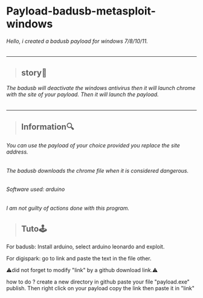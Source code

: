 # Payload-badusb-metasploit-windows #
###### Hello, i created a badusb payload for windows 7/8/10/11. ######
-------------------------------------------------
> ## story🎴 ## 
###### The badusb will deactivate the windows antivirus then it will launch chrome with the site of your payload. Then it will launch the payload. ######
---------------------------------------------------------------------------------------------------------------------------------------------------
> ## Information🔍 ##
###### You can use the payload of your choice provided you replace the site address.

###### The badusb downloads the chrome file when it is considered dangerous. ######

###### Software used: arduino ######

###### I am not guilty of actions done with this program. #####
######

> ## Tuto🕹️ ##
For badusb: Install arduino, select arduino leonardo and exploit.

For digispark: go to link and paste the text in the file other.

⚠️did not forget to modify "link" by a github download link.⚠️

how to do ? create a new directory in github paste your file "payload.exe" publish. Then right click on your payload copy the link then paste it in "link"
